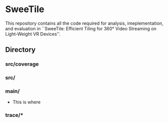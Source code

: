 # SweeTile
This repository contains all the code required for analysis, imeplementation, and evaluation in ``SweeTile: Efficient Tiling for 360° Video Streaming on Light-Weight VR Devices''.

## Directory
### src/coverage

### src/

### main/
* This is where 

### trace/*
